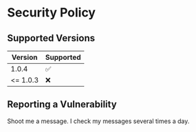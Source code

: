 # Security Policy

## Supported Versions

| Version  | Supported          |
|----------| ------------------ |
| 1.0.4    | :white_check_mark: |
| <= 1.0.3 | :x:                |


## Reporting a Vulnerability

Shoot me a message.
I check my messages several times a day.
